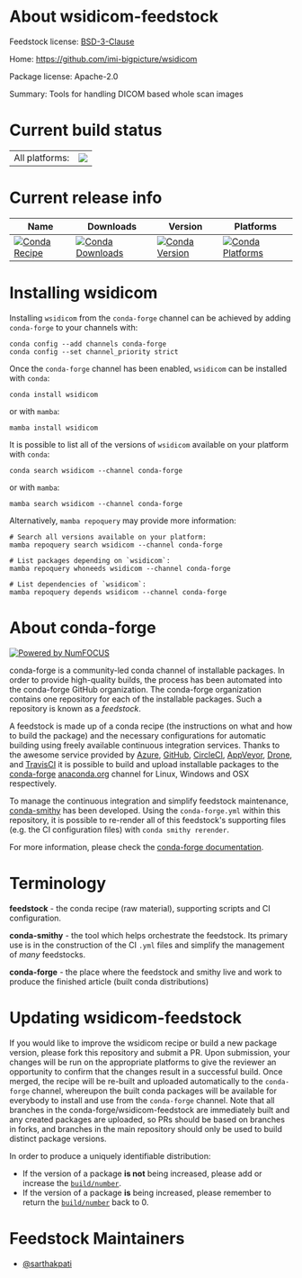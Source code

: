 About wsidicom-feedstock
========================

Feedstock license: [BSD-3-Clause](https://github.com/conda-forge/wsidicom-feedstock/blob/main/LICENSE.txt)

Home: https://github.com/imi-bigpicture/wsidicom

Package license: Apache-2.0

Summary: Tools for handling DICOM based whole scan images

Current build status
====================


<table><tr><td>All platforms:</td>
    <td>
      <a href="https://dev.azure.com/conda-forge/feedstock-builds/_build/latest?definitionId=16124&branchName=main">
        <img src="https://dev.azure.com/conda-forge/feedstock-builds/_apis/build/status/wsidicom-feedstock?branchName=main">
      </a>
    </td>
  </tr>
</table>

Current release info
====================

| Name | Downloads | Version | Platforms |
| --- | --- | --- | --- |
| [![Conda Recipe](https://img.shields.io/badge/recipe-wsidicom-green.svg)](https://anaconda.org/conda-forge/wsidicom) | [![Conda Downloads](https://img.shields.io/conda/dn/conda-forge/wsidicom.svg)](https://anaconda.org/conda-forge/wsidicom) | [![Conda Version](https://img.shields.io/conda/vn/conda-forge/wsidicom.svg)](https://anaconda.org/conda-forge/wsidicom) | [![Conda Platforms](https://img.shields.io/conda/pn/conda-forge/wsidicom.svg)](https://anaconda.org/conda-forge/wsidicom) |

Installing wsidicom
===================

Installing `wsidicom` from the `conda-forge` channel can be achieved by adding `conda-forge` to your channels with:

```
conda config --add channels conda-forge
conda config --set channel_priority strict
```

Once the `conda-forge` channel has been enabled, `wsidicom` can be installed with `conda`:

```
conda install wsidicom
```

or with `mamba`:

```
mamba install wsidicom
```

It is possible to list all of the versions of `wsidicom` available on your platform with `conda`:

```
conda search wsidicom --channel conda-forge
```

or with `mamba`:

```
mamba search wsidicom --channel conda-forge
```

Alternatively, `mamba repoquery` may provide more information:

```
# Search all versions available on your platform:
mamba repoquery search wsidicom --channel conda-forge

# List packages depending on `wsidicom`:
mamba repoquery whoneeds wsidicom --channel conda-forge

# List dependencies of `wsidicom`:
mamba repoquery depends wsidicom --channel conda-forge
```


About conda-forge
=================

[![Powered by
NumFOCUS](https://img.shields.io/badge/powered%20by-NumFOCUS-orange.svg?style=flat&colorA=E1523D&colorB=007D8A)](https://numfocus.org)

conda-forge is a community-led conda channel of installable packages.
In order to provide high-quality builds, the process has been automated into the
conda-forge GitHub organization. The conda-forge organization contains one repository
for each of the installable packages. Such a repository is known as a *feedstock*.

A feedstock is made up of a conda recipe (the instructions on what and how to build
the package) and the necessary configurations for automatic building using freely
available continuous integration services. Thanks to the awesome service provided by
[Azure](https://azure.microsoft.com/en-us/services/devops/), [GitHub](https://github.com/),
[CircleCI](https://circleci.com/), [AppVeyor](https://www.appveyor.com/),
[Drone](https://cloud.drone.io/welcome), and [TravisCI](https://travis-ci.com/)
it is possible to build and upload installable packages to the
[conda-forge](https://anaconda.org/conda-forge) [anaconda.org](https://anaconda.org/)
channel for Linux, Windows and OSX respectively.

To manage the continuous integration and simplify feedstock maintenance,
[conda-smithy](https://github.com/conda-forge/conda-smithy) has been developed.
Using the ``conda-forge.yml`` within this repository, it is possible to re-render all of
this feedstock's supporting files (e.g. the CI configuration files) with ``conda smithy rerender``.

For more information, please check the [conda-forge documentation](https://conda-forge.org/docs/).

Terminology
===========

**feedstock** - the conda recipe (raw material), supporting scripts and CI configuration.

**conda-smithy** - the tool which helps orchestrate the feedstock.
                   Its primary use is in the construction of the CI ``.yml`` files
                   and simplify the management of *many* feedstocks.

**conda-forge** - the place where the feedstock and smithy live and work to
                  produce the finished article (built conda distributions)


Updating wsidicom-feedstock
===========================

If you would like to improve the wsidicom recipe or build a new
package version, please fork this repository and submit a PR. Upon submission,
your changes will be run on the appropriate platforms to give the reviewer an
opportunity to confirm that the changes result in a successful build. Once
merged, the recipe will be re-built and uploaded automatically to the
`conda-forge` channel, whereupon the built conda packages will be available for
everybody to install and use from the `conda-forge` channel.
Note that all branches in the conda-forge/wsidicom-feedstock are
immediately built and any created packages are uploaded, so PRs should be based
on branches in forks, and branches in the main repository should only be used to
build distinct package versions.

In order to produce a uniquely identifiable distribution:
 * If the version of a package **is not** being increased, please add or increase
   the [``build/number``](https://docs.conda.io/projects/conda-build/en/latest/resources/define-metadata.html#build-number-and-string).
 * If the version of a package **is** being increased, please remember to return
   the [``build/number``](https://docs.conda.io/projects/conda-build/en/latest/resources/define-metadata.html#build-number-and-string)
   back to 0.

Feedstock Maintainers
=====================

* [@sarthakpati](https://github.com/sarthakpati/)

